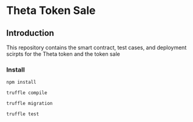 # Theta Token Sale

## Introduction

This repository contains the smart contract, test cases, and deployment scirpts for the Theta token and the token sale

### Install
```
npm install
```

```
truffle compile
```

```
truffle migration
```

```
truffle test
```
